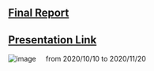 ## [Final Report](https://github.com/Hyunjun-Bruce-Lee/Hobby_Project/blob/main/%E3%80%8C2020%EC%84%9C%EC%9A%B8%EC%8B%9C%EB%B9%85%EC%BA%A0%EA%B3%B5%EB%AA%A8%EC%A0%84%E3%80%8D_%E3%80%8C%ED%95%98%EB%B9%84_%ED%94%84%EB%A1%9C%EC%A0%9D%ED%8A%B8%E3%80%8D_%EB%B6%84%EC%84%9D%EA%B2%B0%EA%B3%BC%EC%84%9C.pdf)

## [Presentation Link](https://bigdata.seoul.go.kr/noti/selectNoti.do?r_id=P260&bbs_seq=410&ac_type=A1&sch_type=&sch_text=&currentPage=3)
![image](https://user-images.githubusercontent.com/60064604/147639774-85892d2c-c8d2-4703-80b7-a5e0d6cbe067.png)
&nbsp;
&nbsp;
from 2020/10/10 to 2020/11/20
